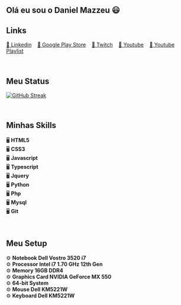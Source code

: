 ## Olá eu sou o Daniel Mazzeu 😃

## Links
<a href="https://www.youtube.com/playlist?list=PLiduNjzudndvROdIuM9HornT6zeRk3FDn" rel="follow">🎵 Linkedin</a>&nbsp;&nbsp;&nbsp;
<a href="https://www.youtube.com/playlist?list=PLiduNjzudndvROdIuM9HornT6zeRk3FDn" rel="follow">🎵 Google Play Store</a>&nbsp;&nbsp;&nbsp;
<a href="https://www.youtube.com/playlist?list=PLiduNjzudndvROdIuM9HornT6zeRk3FDn" rel="follow">🎵 Twitch</a>&nbsp;&nbsp;&nbsp;
<a href="https://www.youtube.com/playlist?list=PLiduNjzudndvROdIuM9HornT6zeRk3FDn" rel="follow">🎵 Youtube</a>&nbsp;&nbsp;&nbsp;
<a href="https://www.youtube.com/playlist?list=PLiduNjzudndvROdIuM9HornT6zeRk3FDn" rel="follow">🎵 Youtube Playlist</a>

<br/>

## Meu Status
<a href="https://git.io/streak-stats"><img src="https://streak-stats.demolab.com?user=danzzeu&theme=solarized-dark&hide_border=true&border_radius=5&card_width=950&background=EBEBEB00" alt="GitHub Streak" /></a>

<br/>

## Minhas Skills
🖥️ **HTML5** <br/>
🖥️ **CSS3** <br/>
🖥️ **Javascript** <br/>
🖥️ **Typescript** <br/>
🖥️ **Jquery** <br/>
🖥️ **Python** <br/>
🖥️ **Php** <br/>
🖥️ **Mysql** <br/>
🖥️ **Git** <br/>

<br/>

## Meu Setup
⚙️ **Notebook Dell Vostro 3520 i7** <br/>
⚙️ **Processor Intel i7 1.70 GHz 12th Gen** <br/>
⚙️ **Memory 16GB DDR4** <br/>
⚙️ **Graphics Card NVIDIA GeForce MX 550** <br/>
⚙️ **64-bit System** <br/>
⚙️ **Mouse Dell KM5221W** <br/>
⚙️ **Keyboard Dell KM5221W** <br/>
